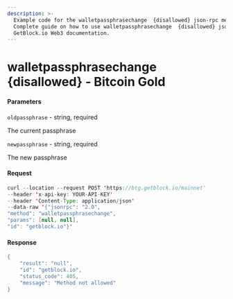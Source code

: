 ```yaml
---
description: >-
  Example code for the walletpassphrasechange  {disallowed} json-rpc method.
  Сomplete guide on how to use walletpassphrasechange  {disallowed} json-rpc in
  GetBlock.io Web3 documentation.
---
```


# walletpassphrasechange {disallowed} - Bitcoin Gold

#### Parameters

`oldpassphrase` - string, required

The current passphrase

`newpassphrase` - string, required

The new passphrase

#### Request

```java
curl --location --request POST 'https://btg.getblock.io/mainnet' 
--header 'x-api-key: YOUR-API-KEY' 
--header 'Content-Type: application/json' 
--data-raw '{"jsonrpc": "2.0",
"method": "walletpassphrasechange",
"params": [null, null],
"id": "getblock.io"}'
```

#### Response

```java
{
    "result": "null",
    "id": "getblock.io",
    "status_code": 405,
    "message": "Method not allowed"
}
```
